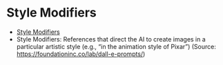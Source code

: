 # Style Modifiers
- [Style Modifiers](https://learnprompting.org/docs/images/style_modifiers)
- Style Modifiers: References that direct the AI to create images in a particular artistic style (e.g., “in the animation style of Pixar”) (Source: https://foundationinc.co/lab/dall-e-prompts/)
